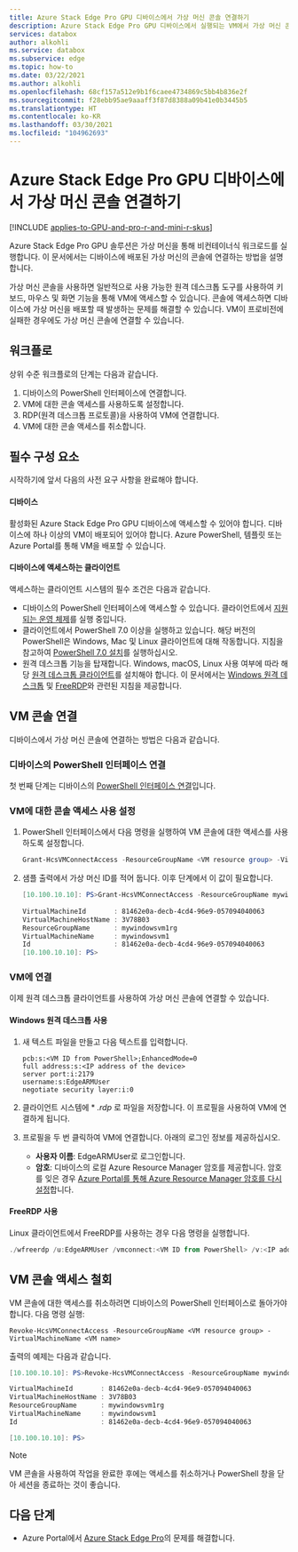 ```yaml
---
title: Azure Stack Edge Pro GPU 디바이스에서 가상 머신 콘솔 연결하기
description: Azure Stack Edge Pro GPU 디바이스에서 실행되는 VM에서 가상 머신 콘솔에 연결하는 방법을 설명합니다.
services: databox
author: alkohli
ms.service: databox
ms.subservice: edge
ms.topic: how-to
ms.date: 03/22/2021
ms.author: alkohli
ms.openlocfilehash: 68cf157a512e9b1f6caee4734869c5bb4b836e2f
ms.sourcegitcommit: f28ebb95ae9aaaff3f87d8388a09b41e0b3445b5
ms.translationtype: HT
ms.contentlocale: ko-KR
ms.lasthandoff: 03/30/2021
ms.locfileid: "104962693"
---
```

# <a name="connect-to-a-virtual-machine-console-on-an-azure-stack-edge-pro-gpu-device"></a>Azure Stack Edge Pro GPU 디바이스에서 가상 머신 콘솔 연결하기

[!INCLUDE [applies-to-GPU-and-pro-r-and-mini-r-skus](../../includes/azure-stack-edge-applies-to-gpu-pro-r-mini-r-sku.md)]

Azure Stack Edge Pro GPU 솔루션은 가상 머신을 통해 비컨테이너식 워크로드를 실행합니다. 이 문서에서는 디바이스에 배포된 가상 머신의 콘솔에 연결하는 방법을 설명합니다. 

가상 머신 콘솔을 사용하면 일반적으로 사용 가능한 원격 데스크톱 도구를 사용하여 키보드, 마우스 및 화면 기능을 통해 VM에 액세스할 수 있습니다. 콘솔에 액세스하면 디바이스에 가상 머신을 배포할 때 발생하는 문제를 해결할 수 있습니다. VM이 프로비전에 실패한 경우에도 가상 머신 콘솔에 연결할 수 있습니다.


## <a name="workflow"></a>워크플로

상위 수준 워크플로의 단계는 다음과 같습니다.

1. 디바이스의 PowerShell 인터페이스에 연결합니다.
1. VM에 대한 콘솔 액세스를 사용하도록 설정합니다.
1. RDP(원격 데스크톱 프로토콜)을 사용하여 VM에 연결합니다.
1. VM에 대한 콘솔 액세스를 취소합니다.

## <a name="prerequisites"></a>필수 구성 요소

시작하기에 앞서 다음의 사전 요구 사항을 완료해야 합니다.

#### <a name="for-your-device"></a>디바이스

활성화된 Azure Stack Edge Pro GPU 디바이스에 액세스할 수 있어야 합니다. 디바이스에 하나 이상의 VM이 배포되어 있어야 합니다. Azure PowerShell, 템플릿 또는 Azure Portal를 통해 VM을 배포할 수 있습니다.

#### <a name="for-client-accessing-the-device"></a>디바이스에 액세스하는 클라이언트

액세스하는 클라이언트 시스템의 필수 조건은 다음과 같습니다.

- 디바이스의 PowerShell 인터페이스에 액세스할 수 있습니다. 클라이언트에서 [지원되는 운영 체제](azure-stack-edge-gpu-system-requirements.md#supported-os-for-clients-connected-to-device)를 실행 중입니다.
- 클라이언트에서 PowerShell 7.0 이상을 실행하고 있습니다. 해당 버전의 PowerShell은 Windows, Mac 및 Linux 클라이언트에 대해 작동합니다. 지침을 참고하여 [PowerShell 7.0 설치](/powershell/scripting/whats-new/what-s-new-in-powershell-70?view=powershell-7.1&preserve-view=true)를 실행하십시오.
- 원격 데스크톱 기능을 탑재합니다. Windows, macOS, Linux 사용 여부에 따라 해당 [원격 데스크톱 클라이언트](/windows-server/remote/remote-desktop-services/clients/remote-desktop-clients)를 설치해야 합니다. 이 문서에서는 [Windows 원격 데스크톱](/windows-server/remote/remote-desktop-services/clients/windowsdesktop#install-the-client) 및 [FreeRDP](https://www.freerdp.com/)와 관련된 지침을 제공합니다. <!--Which version of FreeRDP to use?-->


## <a name="connect-to-vm-console"></a>VM 콘솔 연결

디바이스에서 가상 머신 콘솔에 연결하는 방법은 다음과 같습니다.

### <a name="connect-to-the-powershell-interface-on-your-device"></a>디바이스의 PowerShell 인터페이스 연결

첫 번째 단계는 디바이스의 [PowerShell 인터페이스 연결](azure-stack-edge-gpu-connect-powershell-interface.md#connect-to-the-powershell-interface)입니다. 

### <a name="enable-console-access-to-the-vm"></a>VM에 대한 콘솔 액세스 사용 설정

1.  PowerShell 인터페이스에서 다음 명령을 실행하여 VM 콘솔에 대한 액세스를 사용하도록 설정합니다.

    ```powershell
    Grant-HcsVMConnectAccess -ResourceGroupName <VM resource group> -VirtualMachineName <VM name>
    ```
2. 샘플 출력에서 가상 머신 ID를 적어 둡니다. 이후 단계에서 이 값이 필요합니다.

    ```powershell
    [10.100.10.10]: PS>Grant-HcsVMConnectAccess -ResourceGroupName mywindowsvm1rg -VirtualMachineName mywindowsvm1
        
    VirtualMachineId       : 81462e0a-decb-4cd4-96e9-057094040063
    VirtualMachineHostName : 3V78B03
    ResourceGroupName      : mywindowsvm1rg
    VirtualMachineName     : mywindowsvm1
    Id                     : 81462e0a-decb-4cd4-96e9-057094040063
    [10.100.10.10]: PS>
    ```

### <a name="connect-to-the-vm"></a>VM에 연결

이제 원격 데스크톱 클라이언트를 사용하여 가상 머신 콘솔에 연결할 수 있습니다.

#### <a name="use-windows-remote-desktop"></a>Windows 원격 데스크톱 사용

1. 새 텍스트 파일을 만들고 다음 텍스트를 입력합니다.

    ```
    pcb:s:<VM ID from PowerShell>;EnhancedMode=0
    full address:s:<IP address of the device>   
    server port:i:2179
    username:s:EdgeARMUser
    negotiate security layer:i:0
    ```
1. 클라이언트 시스템에 * *.rdp* 로 파일을 저장합니다. 이 프로필을 사용하여 VM에 연결하게 됩니다.
1. 프로필을 두 번 클릭하여 VM에 연결합니다. 아래의 로그인 정보를 제공하십시오.

    - **사용자 이름**: EdgeARMUser로 로그인합니다.
    - **암호**: 디바이스의 로컬 Azure Resource Manager 암호를 제공합니다. 암호를 잊은 경우 [Azure Portal를 통해 Azure Resource Manager 암호를 다시 설정](azure-stack-edge-gpu-set-azure-resource-manager-password.md#reset-password-via-the-azure-portal)합니다. 

#### <a name="use-freerdp"></a>FreeRDP 사용

Linux 클라이언트에서 FreeRDP를 사용하는 경우 다음 명령을 실행합니다. 

```powershell
./wfreerdp /u:EdgeARMUser /vmconnect:<VM ID from PowerShell> /v:<IP address of the device>
```

## <a name="revoke-vm-console-access"></a>VM 콘솔 액세스 철회

VM 콘솔에 대한 액세스를 취소하려면 디바이스의 PowerShell 인터페이스로 돌아가야 합니다. 다음 명령 실행:

```
Revoke-HcsVMConnectAccess -ResourceGroupName <VM resource group> -VirtualMachineName <VM name>
```
출력의 예제는 다음과 같습니다.

```powershell
[10.100.10.10]: PS>Revoke-HcsVMConnectAccess -ResourceGroupName mywindowsvm1rg -VirtualMachineName mywindowsvm1

VirtualMachineId       : 81462e0a-decb-4cd4-96e9-057094040063
VirtualMachineHostName : 3V78B03
ResourceGroupName      : mywindowsvm1rg
VirtualMachineName     : mywindowsvm1
Id                     : 81462e0a-decb-4cd4-96e9-057094040063

[10.100.10.10]: PS>
```
> [!NOTE] 
> VM 콘솔을 사용하여 작업을 완료한 후에는 액세스를 취소하거나 PowerShell 창을 닫아 세션을 종료하는 것이 좋습니다. 

## <a name="next-steps"></a>다음 단계

- Azure Portal에서 [Azure Stack Edge Pro](azure-stack-edge-gpu-troubleshoot.md)의 문제를 해결합니다.